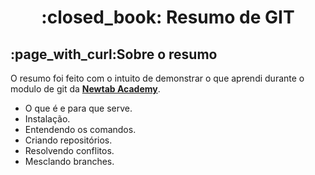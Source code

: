  <h1 align="center"> :closed_book: Resumo de GIT</h1>

<h2> :page_with_curl:Sobre o resumo</h2>
<p> O resumo foi feito com o intuito de demonstrar o que aprendi durante o modulo de git da <strong><a href="https://www.newtab.academy/">Newtab Academy</a></strong>.<p>
  
 <ul>
  <li>O que é e para que serve.</li>
  <li>Instalação.</li>
  <li>Entendendo os comandos.</li>
  <li>Criando repositórios.</li>
  <li>Resolvendo conflitos.</li>
  <li>Mesclando branches.</li>
 <ul>

